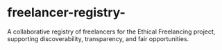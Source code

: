 # freelancer-registry-
A collaborative registry of freelancers for the Ethical Freelancing project, supporting discoverability, transparency, and fair opportunities.
